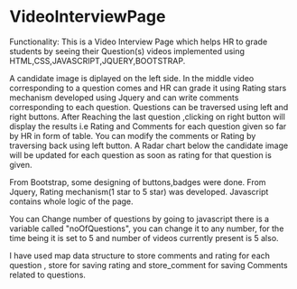 # VideoInterviewPage

Functionality:
This is a Video Interview Page which helps HR to grade students by seeing their Question(s) videos implemented using HTML,CSS,JAVASCRIPT,JQUERY,BOOTSTRAP.

A candidate image is diplayed on the left side. In the middle video corresponding to a question comes and HR can grade it using Rating stars mechanism developed using Jquery
and can write comments corresponding to each question. Questions can be traversed using left and right buttons. After Reaching the last question ,clicking on right button 
will display the results i.e Rating and Comments for each question given so far by HR in form of table. You can modify the comments or Rating by traversing back using left button.
A Radar chart below the candidate image will be updated for each question as soon as rating for that question is given.

From Bootstrap, some designing of buttons,badges were done.
From Jquery, Rating mechanism(1 star to 5 star) was developed.
Javascript contains whole logic of the page.

You can Change number of questions by going to javascript there is a variable called "noOfQuestions", you can change it to any number, for the time being it is set to 5
and number of videos currently present is 5 also.

I have used map data structure to store comments and rating for each question , store for saving rating and store_comment for saving Comments related to questions.
